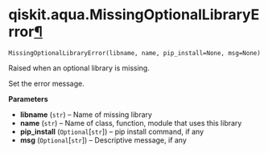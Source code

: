 # qiskit.aqua.MissingOptionalLibraryError[¶](#qiskit-aqua-missingoptionallibraryerror "Permalink to this headline")

<span id="undefined" />

`MissingOptionalLibraryError(libname, name, pip_install=None, msg=None)`

Raised when an optional library is missing.

Set the error message.

**Parameters**

*   **libname** (`str`) – Name of missing library
*   **name** (`str`) – Name of class, function, module that uses this library
*   **pip\_install** (`Optional`\[`str`]) – pip install command, if any
*   **msg** (`Optional`\[`str`]) – Descriptive message, if any
